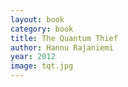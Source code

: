 ```yaml
---
layout: book
category: book
title: The Quantum Thief
author: Hannu Rajaniemi
year: 2012
image: tqt.jpg
---
```

